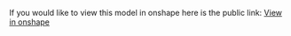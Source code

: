 If you would like to view this model in onshape here is the public link: 
[View in onshape](https://cad.onshape.com/documents/9828d04f4caab0b5be06953f/w/4421dd637eecec1c10e2f80d/e/bff73217b10e1f586c81a32c?renderMode=0&uiState=64bb2284e8aa173895e3b760)
